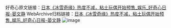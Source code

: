 好奇心原文链接：[日本《冰雪奇缘》热度不减，粘土玩偶开始预售_娱乐_好奇心日报-晏文静](https://www.qdaily.com/articles/4043.html)
WebArchive归档链接：[日本《冰雪奇缘》热度不减，粘土玩偶开始预售_娱乐_好奇心日报-晏文静](http://web.archive.org/web/20190623153453/https://www.qdaily.com/articles/4043.html)
![image](http://ww3.sinaimg.cn/large/007d5XDply1g3vdw5cjjgj30u02njb29)